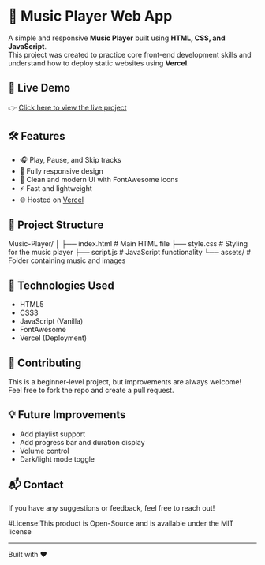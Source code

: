 # 🎵 Music Player Web App

A simple and responsive **Music Player** built using **HTML, CSS, and JavaScript**.  
This project was created to practice core front-end development skills and understand how to deploy static websites using **Vercel**.

## 🚀 Live Demo

👉 [Click here to view the live project](https://vercel.com/annewsh26s-projects/music-player1)

## 🛠️ Features

- 🎧 Play, Pause, and Skip tracks
- 📱 Fully responsive design
- 🎨 Clean and modern UI with FontAwesome icons
- ⚡ Fast and lightweight
- 🌐 Hosted on [Vercel](https://vercel.com)

## 📂 Project Structure

Music-Player/
│
├── index.html # Main HTML file
├── style.css # Styling for the music player
├── script.js # JavaScript functionality
└── assets/ # Folder containing music and images


## 🔧 Technologies Used

- HTML5
- CSS3
- JavaScript (Vanilla)
- FontAwesome
- Vercel (Deployment)


## 🤝 Contributing

This is a beginner-level project, but improvements are always welcome!  
Feel free to fork the repo and create a pull request.

## 💡 Future Improvements

- Add playlist support  
- Add progress bar and duration display  
- Volume control  
- Dark/light mode toggle  

## 📬 Contact

If you have any suggestions or feedback, feel free to reach out!

#License:This product is Open-Source and is available under the MIT license

---

Built with ❤️ 
